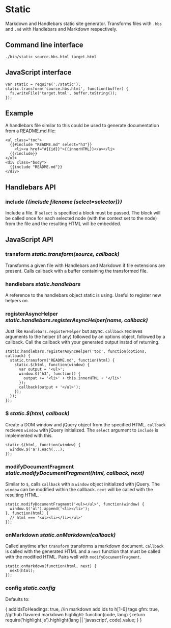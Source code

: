 Static
======

Markdown and Handlebars static site generator. Transforms files with `.hbs` and `.md` with Handlebars and Markdown respectively.

## Command line interface

    ./bin/static source.hbs.html target.html

## JavaScript interface

    var static = require('./static');
    static.transform('source.hbs.html', function(buffer) {
      fs.writeFile('target.html', buffer.toString());
    });

## Example

A handlebars file similar to this could be used to generate documentation from a README.md file:

    <ul class="toc">
      {{#include "README.md" select="h3"}}
        <li><a href="#{{id}}">{{innerHTML}}</a></li>
      {{/include}}
    </ul>
    <div class="body">
      {{include "README.md"}}
    </div>

## Handlebars API

### include *{{include filename [select=selector]}}*

Include a file. If `select` is specified a block must be passed. The block will be called once for each selected node (with the context set to the node) from the file and the resulting HTML will be embedded.

## JavaScript API

### transform *static.transform(source, callback)*

Transforms a given file with Handlebars and Markdown if file extensions are present. Calls callback with a buffer containing the transformed file.

### handlebars *static.handlebars*

A reference to the handlebars object static is using. Useful to register new helpers on.

### registerAsyncHelper *static.handlebars.registerAsyncHelper(name, callback)*

Just like `Handlebars.registerHelper` but async. `callback` recieves arguments to the helper (if any) followed by an options object, followed by a callback. Call the callback with your generated output instad of returning.

    static.handlebars.registerAsyncHelper('toc', function(options, callback) {
      static.transform('README.md', function(html) {
        static.$(html, function(window) {
          var output = '<ul>';
          window.$('h3', function() {
            output += '<li>' + this.innerHTML + '</li>'
          });
          callback(output + '</ul>');
        });
      });
    });

### $ *static.$(html, callback)* 

Create a DOM window and jQuery object from the specified HTML. `callback` recieves `window` with jQuery initialized. The `select` argument to `include` is implemented with this.


    static.$(html, function(window) {
      window.$('a').each(...);
    });

### modifyDocumentFragment *static.modifyDocumentFragment(html, callback, next)*

Similar to `$`, calls `callback` with a `window` object initialized with jQuery. The `window` can be modified within the callback. `next` will be called with the resulting HTML.

    static.modifyDocumentFragment('<ul></ul>', function(window) {
      window.$('ul').append('<li></li>');
    }, function(html) {
      // html === '<ul><li></li></ul>'
    });

### onMarkdown *static.onMarkdown(callback)*

Called anytime after `transform` transforms a markdown document. `callback` is called with the generated HTML and a `next` function that must be called with the modified HTML. Pairs well with `modifyDocumentFragment`.

    static.onMarkdown(function(html, next) {
      next(html);
    });

### config *static.config*

Defaults to:
  
  {
    addIdsToHeadings: true, //in markdown add ids to h[1-6] tags
    gfm: true, //github flavored markdown
    highlight: function(code, lang) {
      return require('highlight.js').highlight(lang || 'javascript', code).value;
    }
  }
